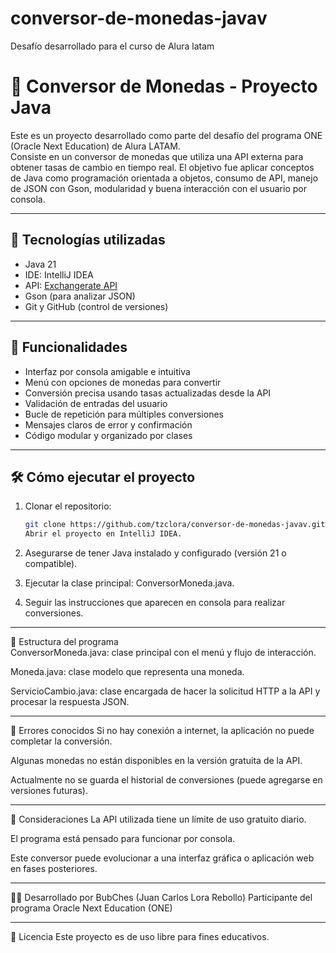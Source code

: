 # conversor-de-monedas-javav
Desafío desarrollado para el curso de Alura latam 
# 💱 Conversor de Monedas - Proyecto Java

Este es un proyecto desarrollado como parte del desafío del programa ONE (Oracle Next Education) de Alura LATAM.  
Consiste en un conversor de monedas que utiliza una API externa para obtener tasas de cambio en tiempo real. El objetivo fue aplicar conceptos de Java como programación orientada a objetos, consumo de API, manejo de JSON con Gson, modularidad y buena interacción con el usuario por consola.

---

## 🚀 Tecnologías utilizadas

- Java 21  
- IDE: IntelliJ IDEA  
- API: [Exchangerate API](https://app.exchangerate-api.com/)  
- Gson (para analizar JSON)  
- Git y GitHub (control de versiones)

---

## 🔧 Funcionalidades

- Interfaz por consola amigable e intuitiva  
- Menú con opciones de monedas para convertir  
- Conversión precisa usando tasas actualizadas desde la API  
- Validación de entradas del usuario  
- Bucle de repetición para múltiples conversiones  
- Mensajes claros de error y confirmación  
- Código modular y organizado por clases

---

## 🛠️ Cómo ejecutar el proyecto

1. Clonar el repositorio:
   ```bash
   git clone https://github.com/tzclora/conversor-de-monedas-javav.git
   Abrir el proyecto en IntelliJ IDEA.

2. Asegurarse de tener Java instalado y configurado (versión 21 o compatible).

3. Ejecutar la clase principal: ConversorMoneda.java.

4. Seguir las instrucciones que aparecen en consola para realizar conversiones.
   
---

🧩 Estructura del programa   
ConversorMoneda.java: clase principal con el menú y flujo de interacción.

Moneda.java: clase modelo que representa una moneda.

ServicioCambio.java: clase encargada de hacer la solicitud HTTP a la API y procesar la respuesta JSON.

---

🐞 Errores conocidos
Si no hay conexión a internet, la aplicación no puede completar la conversión.

Algunas monedas no están disponibles en la versión gratuita de la API.

Actualmente no se guarda el historial de conversiones (puede agregarse en versiones futuras).

---

📌 Consideraciones
La API utilizada tiene un límite de uso gratuito diario.

El programa está pensado para funcionar por consola.

Este conversor puede evolucionar a una interfaz gráfica o aplicación web en fases posteriores.

---

👨‍💻 Desarrollado por
BubChes (Juan Carlos Lora Rebollo)
Participante del programa Oracle Next Education (ONE)

---

📎 Licencia
Este proyecto es de uso libre para fines educativos.

